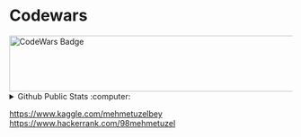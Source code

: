 # Codewars
<img src="https://www.codewars.com/users/memoli/badges/large" alt="CodeWars Badge" width="800" height="100" >

<details>
  <summary>Github Public Stats :computer:</summary>
<a href="https://github.com/MehmetUzel?tab=repositories">
  <img align="center" src="https://github-readme-stats.vercel.app/api/top-langs/?username=MehmetUzel&hide=scheme&count_private=true&title_color=EC5061&text_color=FBDCDF&icon_color=E89F9A&bg_color=0D1117" />
</a>
<a href="https://github.com/MehmetUzel?tab=repositories">
  <img align="center" src="https://github-readme-stats.vercel.app/api?username=MehmetUzel&show_icons=true&line_height=33&count_private=true&title_color=EC5061&text_color=FBDCDF&icon_color=E89F9A&bg_color=0D1117" alt="Sasha's GitHub Stats" />
</a>

![Profile Views](https://komarev.com/ghpvc/?username=MehmetUzel)
  ----
</details>


https://www.kaggle.com/mehmetuzelbey   <br>
https://www.hackerrank.com/98mehmetuzel
